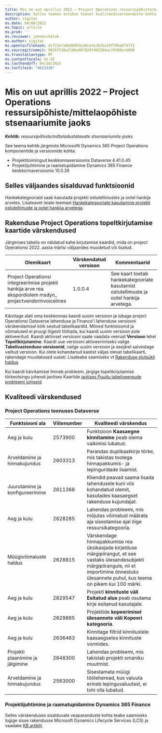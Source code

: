 ```yaml
---
title: Mis on uut aprillis 2022 – Project Operations ressursipõhiste/mittelaopõhiste stsenaariumite jaoks
description: Selles teemas antakse teavet kvaliteedivärskenduste kohta, mis on saadaval Microsofti Dynamics 365 Project Operations 2022. aasta aprilli väljaandes ressursi-/ladustamata põhistsenaariumide jaoks.
author: sigitac
ms.date: 04/08/2022
ms.topic: article
ms.prod: ''
ms.reviewer: johnmichalak
ms.author: sigitac
ms.openlocfilehash: dc713e7a0dd6993e38ce3e3b2ba19f796a6f4773
ms.sourcegitcommit: 9916f536a71b6a0078297402564ac79308ec6890
ms.translationtype: MT
ms.contentlocale: et-EE
ms.lasthandoff: 04/18/2022
ms.locfileid: "8613330"
---
```

# <a name="whats-new-april-2022---project-operations-for-resourcenon-stocked-based-scenarios"></a>Mis on uut aprillis 2022 – Project Operations ressursipõhiste/mittelaopõhiste stsenaariumite jaoks

_**Kehtib:** ressursipõhiste/mitteladustatavate stsenaariumite jaoks_

See teema kehtib järgmiste Microsofti Dynamics 365 Project Operations komponentide ja versioonide kohta.

- Projektitoimingud keskkonnaversioonis Dataverse 4.41.0.45
- Projektijuhtimine ja raamatupidamine Dynamics 365 Finance keskkonnaversioonis 10.0.26

## <a name="features-included-in-this-release"></a>Selles väljaandes sisalduvad funktsioonid

Hankekategooriaid saab kasutada projekti ostutellimustes ja ootel hankija arvetes. Lisateavet leiate teemast [Hankekategooriate kasutamine projekti ostutellimuste ja ootel hankija arvetega](configure-procurement-categories.md).

## <a name="project-operations-dual-write-maps-updates"></a>Rakenduse Project Operations topeltkirjutamise kaartide värskendused

Järgmises tabelis on näidatud kahe kirjutamise kaardid, mida on project Operationsi 2022. aasta märtsi väljaandes muudetud või lisatud.

| Olemikaart | Värskendatud versioon | Kommentaarid |
| -------------- | ------------------- | ------------|
| Project Operationsi integreerimise projekti hankija arve rea ekspordiolem msdyn\_ projectvendorinvoicelines | 1.0.0.4 | See kaart toetab hankekategooriate kasutamist ostutellimuste ja ootel hankija arvetega. |

Käivitage alati oma keskkonnas kaardi uusim versioon ja lubage project Operationsi Dataverse lahenduse ja Finance'i lahenduse versiooni värskendamisel kõik seotud tabelikaardid. Mõned funktsioonid ja võimalused ei pruugi õigesti töötada, kui kaardi uusim versioon pole aktiveeritud. Kaardi aktiivset versiooni saate vaadata veerust **Versioon** lehel **Topeltkirjutamine**. Kaardi uue versiooni aktiveerimiseks valige **Tabelivastenduse versioonid**, valige uusim versioon ja seejärel salvestage valitud versioon. Kui olete kohandanud kastist väljas olevat tabelikaarti, rakendage muudatused uuesti. Lisateabe saamiseks vt [Rakenduse elutsükli haldus](/dynamics365/fin-ops-core/dev-itpro/data-entities/dual-write/app-lifecycle-management)

Kui kaardi käivitamisel ilmneb probleem, järgige topeltkirjutamise tõrkeotsingu juhendi jaotises Kaartide [jaotises Puudu tabeliveergude probleemi juhiseid](/dynamics365/fin-ops-core/dev-itpro/data-entities/dual-write/dual-write-troubleshooting-finops-upgrades#missing-table-columns-issue-on-maps).

## <a name="quality-updates"></a>Kvaliteedi värskendused

### <a name="project-operations-on-dataverse"></a>Project Operations teenuses Dataverse

| Funktsiooni ala | Viitenumber | Kvaliteedi värskendus |
| ------------ | ---------------- | -------------- |
| Aeg ja kulu | 2573900 | Funktsioon **Kaasaegne kinnitamine** peab olema vaikimisi lubatud. |
| Arveldamine ja hinnakujundus | 2603313 | Parandas duplikaatkirje tõrke, mis takistas tootega hinnapakkumis- ja lepinguridade lisamist. |
| Juurutamine ja konfigureerimine | 2611368 | Kliendid peavad saama lisada lahendusele kuni viis kohandatud olemit, kasutades kaasaegset rakenduse kujundajat. |
| Aeg ja kulu | 2628285 | Lahendas probleemi, mis mõjutas võimalust määrata aja sisestamise ajal õige ressursikategooria. |
|   Müügivõimaluste haldus| 2628815 | Värskendage hinnapakkumise rea üksikasjade kirjelduse märgipiirangut, et see vastaks ülesandesubjekti märgipiirangule, nii et importimine õnnestuks ülesannete puhul, kus teema on pikem kui 100 märki. |
| Aeg ja kulu| 2629547 | Projekti **kinnituste väli Esitatud alus** peab osutama kirje esitanud kasutajale. |
| Aeg ja kulu| 2629865 | Projektide **kopeerimisel ülesannete väli Kopeeri kategooria**. |
| Aeg ja kulu| 2636463 | Kinnitage filtrid kinnitustele kaasaegsetes kinnituste vormides. |
| Projekti plaanimine ja jälgimine | 2648300 | Lahendas probleemi, mis takistab projekti omaniku muutmist. |
| Arveldamine ja hinnakujundus | 2563000 | Sisestamata müügi tööleheread, kus valuuta erineb lepinguvaluutast, ei tohi olla lubatud. |

### <a name="project-management-and-accounting-in-dynamics-365-finance"></a>Projektijuhtimine ja raamatupidamine Dynamics 365 Finance

Selles värskenduses sisalduvate veaparanduste kohta teabe saamiseks logige sisse rakendusse Microsoft Dynamics Lifecycle Services (LCS) ja vaadake [KB artiklit](https://fix.lcs.dynamics.com/Issue/Details?bugId=662864).
